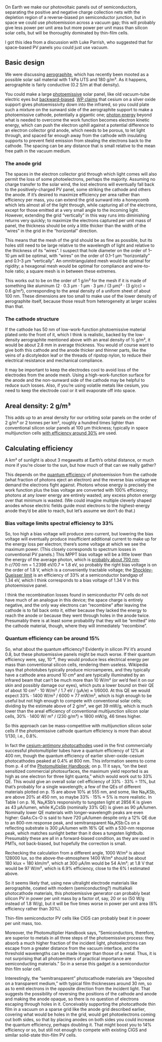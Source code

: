 On Earth we make our photovoltaic panels out of semiconductors,
separating the positive and negative charge collection nets with the
depletion region of a reverse-biased pn semiconductor junction, but in
space we could use photoemission across a vacuum gap; this will
probably give less power per unit area but more power per unit mass
than silicon solar cells, but will be thoroughly dominated by
thin-film cells.

I got this idea from a discussion with Luke Parrish, who suggested
that for space-based PV panels you could just use vacuum.

Basic design
------------

We were discussing [aerographite][0], which has recently been mooted
as a possible solar sail material with 1 kPa UTS and 180 g/m³.  As it
happens, aerographite is fairly conductive (0.2 S/m at that density).

[0]: https://en.wikipedia.org/wiki/Aerographite

You could make a large [photoemissive][8] solar panel, like old
vacuum-tube electric eyes but [backward-biased][2].  [WP claims][1]
that cesium on a silver oxide support gives photoemissivity down into
the infrared, so you could plate such a mixture on the sunward side of
the aerographite support to make a photoemissive cathode, potentially
a gigantic one; [photon energy][3] beyond what is needed to overcome
the work function becomes electron kinetic energy, which can push the
electron uphill against a potential difference to an electron
collector grid anode, which needs to be porous, to let light through,
and spaced far enough away from the cathode with insulating supports
to prevent field emission from stealing the electrons back to the
cathode.  The spacing can be any distance that is small relative to
the mean free path in the vacuum medium.

[1]: https://en.wikipedia.org/wiki/Phototube
[2]: https://en.wikipedia.org/wiki/Work_function#Work_function_of_cold_electron_collector
[3]: https://en.wikipedia.org/wiki/Photon_energy
[8]: https://en.wikipedia.org/wiki/Photoelectric_effect

### The anode grid ###

The spaces in the electron collector grid through which light comes
will also permit the loss of some photoelectrons, perhaps the
majority.  Assuming no charge transfer to the solar wind, the lost
electrons will eventually fall back to the positively-charged PV
panel, some striking the cathode and others the anode.  If it’s
desired to maximize efficiency per area rather than efficiency per
mass, you can extend the grid sunward into a honeycomb which lets
almost all of the light through, while capturing all of the electrons,
except for those emitted at a very small angle to the incoming light.
However, extending the grid “vertically” in this way runs into
diminishing returns very quickly; to maximize the electrons captured
per unit mass of panel, the thickness should be only a little thicker
than the width of the “wires” in the grid in the “horizontal”
direction.

This means that the mesh of the grid should be as fine as possible,
but its holes still need to be large relative to the wavelength of
light and relative to the thickness of its “wires”.  I suspect that
hole diameter on the order of 1–10 μm will be optimal, with “wires” on
the order of 0.1–1 μm “horizontally” and 0.1–3 μm “vertically”.  An
omnitriangulated mesh would be optimal for rigidity; a hexagonal mesh
would be optimal for compliance and wire-to-hole ratio; a square mesh
is in between these extremes.

This works out to be on the order of 1 g/m² for the mesh if it is made
of something like aluminum (2 · 0.3 μm · 1 μm · 3 μm / (3 μm)² · (3
g/cc) = 0.6 g/m²), corresponding to the areal density of a uniform
sheet of about 100 nm.  These dimensions are too small to make use of
the lower density of aerographite itself, because those result from
heterogeneity at larger scales than that.

### The cathode structure ###

If the cathode has 50 nm of low-work-function photoemissive material
plated onto the front of it, which I think is realistic, backed by the
low-density aerographite mentioned above with an areal density of
½ g/m², it would be about 2.8 mm in average thickness.  You would of
course want to give both this cathode and the anode thicker and
thinner parts, like the veins of a dicotyledon leaf or the threads of
ripstop nylon, to reduce their electrical resistance and mechanical
compliance.

It may be important to keep the electrodes cool to avoid loss of the
electrodes from the anode mesh.  Using a high-work-function surface
for the anode and the non-sunward side of the cathode may be helpful
to reduce such losses.  Also, if you’re using volatile metals like
cesium, you need to keep the electrode cool or it will evaporate off
into space.

Areal density: 2 g/m³
---------------------

This adds up to an areal density for our orbiting solar panels on the
order of 2 g/m³ or 2 tonnes per km², roughly a hundred times lighter
than conventional silicon solar panels at 100 μm thickness; typically
in space multijunction cells [with efficiency around 30%][4] are used.

Calculating efficiency
----------------------

A km² of sunlight is about 3 megawatts at Earth’s orbital distance, or
much more if you’re closer to the sun, but how much of that can we
really gather?

[4]: https://commons.wikimedia.org/wiki/File:CellPVeff%28rev210104%29.png

This depends on the [quantum efficiency][7] of photoemission from the
cathode (what fraction of photons eject an electron) and the reverse
bias voltage we demand the electrons fight against.  Photons whose
energy is precisely the work function plus the bias voltage are
converted with 100% efficiency; photons at any lower energy are
entirely wasted; any excess photon energy over that minimum is wasted.
(We could imagine multiple cleverly shaped anodes whose electric
fields guide most electrons to the highest-energy anode they’d be able
to reach, but let’s assume we don’t do that.)

[7]: https://en.wikipedia.org/wiki/Photocathode#Quantum_Efficiency_%28QE%29

### Bias voltage limits spectral efficiency to 33% ###

So, too high a bias voltage will produce zero current, but lowering
the bias voltage will eventually produce insufficient additional
current to make up for the energy loss per electron; there’s some
voltage at which we see the maximum power.  (This closely corresponds
to spectrum losses in conventional PV panels.)  This MPPT bias voltage
will be a little lower than the energy of the average photon, which is
[probably about 700 nm][5]; *h c*/700 nm = 1.2398 eV/0.7 ≈ 1.8 eV, so
probably the right bias voltage is on the order of 1.8 V, which is a
conveniently tractable voltage; the [Shockley-Queisser limit][6] is an
efficiency of 33% at a semiconductor bandgap of 1.34 eV, which I think
corresponds to a bias voltage of 1.34 V in this photoemissive panel.

[5]: https://en.wikipedia.org/wiki/Sunlight#Spectral_composition_of_sunlight_at_Earth%27s_surface
[6]: https://en.wikipedia.org/wiki/Shockley%E2%80%93Queisser_limit

I think the recombination losses found in semiconductor PV cells do
not have much of an analogue in this device; the space charge is
entirely negative, and the only way electrons can “recombine” after
leaving the cathode is to fall back onto it, either because they
lacked the energy to reach the anode or because they went through
holes in the anode twice.  Presumably there is at least some
probability that they will be “emitted” into the cathode material,
though, where they will immediately “recombine”.

### Quantum efficiency can be around 15% ###

So, what about the quantum efficiency?  Evidently in silicon PV it’s
around 0.8, but these photoemissive panels might be much worse.  If
their quantum efficiency were, say, 10⁻⁶, they would produce less
electrical energy per mass than conventional silicon cells, rendering
them useless.  Wikipedia says that phototubes typically produce
microamperes, and they typically have a cathode area around 10 cm² and
are typically illuminated by an infrared beam that can’t be much more
than 10 W/m² (or we’d feel it on our skin and possibly damage our
eyes), which puts a lower bound on their QE of about 10 cm² · 10 W/m²
/ 1.7 eV / (μA/e) ≈ 1/6000.  At this QE we would expect 33% ·
1400 W/m² / 6000 ≈ 77 mW/m², which is high enough to be useful but not
high enough to compete with conventional solar cells; dividing by the
estimate above of 2 g/m², we get 39 mW/g, which is much lower than the
areal efficiency of conventional multijunction silicon solar cells,
30% · 1400 W/ m² / (230 g/m²) ≈ 1800 mW/g, 46 times higher.

So this approach can be mass-competitive with multijunction silicon
solar cells if the photoemissive cathode quantum efficiency is more
than about 1/130, i.e., 0.8%.

In fact the [cesium-antimony photocathodes][9] used in the first
commercially successful photomultiplier tubes have a quantum
efficiency of 12% at 400 nm, though the quantum efficiency of earlier
silver-oxide-cesium photocathodes peaked at 0.4% at 800 nm.  This
information seems to come from p. 4 of the [Photomultiplier
Handbook][10]; on p. 11 it says, “on the best sensitized commercial
photosurfaces, the maximum yield reported is as high as one electron
for three light quanta,” which would work out to 33% QE.  This would
give an overall solar cell efficiency of 33% · 33% = 11%, but that’s
probably for a single wavelength; a few of the QEs of different
materials plotted on p. 15 are above 10% at 555 nm, and some, like
Na₂KSb, are above 20% at 450 nm, so maybe 33% · 15% ≈ 5% is more
realistic.  In Table I on p. 16, Na₂KSb’s responsivity to tungsten
light at 2856 K is given as 43 μA/lumen, while K₂CsSb (nominally 33%
QE) is given as 90 μA/lumen.  Nominally lower QE materials with
longer-wavelength peaks are even higher: GaAs:Cs-O is said to have
720 μA/lumen despite only a 12% QE due to an 800-nm response peak, and
semitransparent Na₂KSb:Cs on a reflecting substrate is 300 μA/lumen
with 16% QE with a 530-nm response peak, which matches sunlight better
than it does a tungsten lightbulb.  Presumably these are all in a
forward-biased condition, as they are used in PMTs, not back-biased,
but hopefully the correction is small.

Rechecking the calculation from a different angle, 1000 W/m² is about
128000 lux, so the above-the-atmosphere 1400 W/m² should be about
180 klux = 180 klm/m², which at 300 μA/lm would be 54 A/m²; at 1.8 V
that would be 97 W/m², which is 6.9% efficiency, close to the 6% I
estimated above.

So it seems likely that, using new ultralight electrode materials like
aerographite, coated with modern (semiconducting?) multialkali
photocathode materials, this photoemissive generator can probably beat
silicon PV in power per unit mass by a factor of, say, 20 or so
(50 W/g instead of 1.8 W/g), but it will be five times worse in power
per unit area (6% efficiency rather than 30%).

[9]: https://en.wikipedia.org/wiki/Photomultiplier_tube#Improved_photocathodes
[10]: https://psec.uchicago.edu/links/Photomultiplier_Handbook.pdf "Burle Industries, Ⓒ 1980, 10-89, supersedes PMT-62, 8-80, TP-136"

Thin-film semiconductor PV cells like CIGS can probably beat it in
power per unit mass, too.

Moreover, the Photomultiplier Handbook says, “Semiconductors,
therefore, are superior to metals in all three steps of the
photoemissive process: they absorb a much higher fraction of the
incident light, photoelectrons can escape from a greater distance from
the vacuum interface, and the threshold wavelengths can be made longer
than those of a metal.  Thus, it is not surprising that all
photoemitters of practical importance are semiconducting materials.”
So in a sense this gadget *is* a semiconductor thin film solar cell.

Interestingly, the “semitransparent” photocathode materials are
“deposited on a transparent medium,” with typical film thicknesses
around 30 nm, so as to emit electrons in the opposite direction from
the incident light.  That suggests the possibility of reversing the
positions of the cathode and anode and making the anode opaque, so
there is no question of electrons escaping through holes in it.
Conceivably supporting the photocathode thin film in a vacuum on a
sparse grid like the anode grid described earlier, covering what would
be holes in the grid, would get photoelectrons coming out both sides,
so that by placing anodes on both sides you could increase the quantum
efficiency, perhaps doubling it.  That might boost you to 14%
efficiency or so, but still not enough to compete with existing CIGS
and similar solid-state thin-film PV cells.